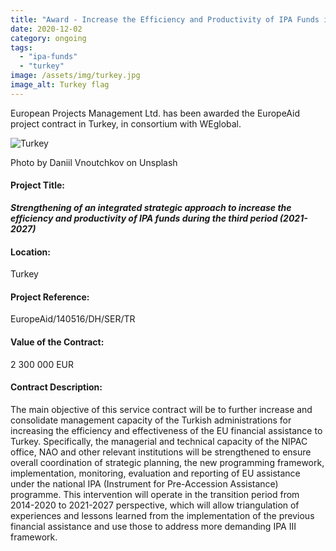 ```yaml
---
title: "Award - Increase the Efficiency and Productivity of IPA Funds in Turkey"
date: 2020-12-02
category: ongoing
tags: 
  - "ipa-funds"
  - "turkey"
image: /assets/img/turkey.jpg
image_alt: Turkey flag
---
```


European Projects Management Ltd. has been awarded the EuropeAid project contract in Turkey, in consortium with WEglobal.

![Turkey](images/daniil-vnoutchkov-Zd6dhJhy_D0-unsplash-1-e1584007783806.jpg)

Photo by Daniil Vnoutchkov on Unsplash

#### Project Title:

**_Strengthening of an integrated strategic approach to increase the efficiency and productivity of IPA funds during the third period (2021- 2027)_**

#### Location:

Turkey

#### Project Reference:

EuropeAid/140516/DH/SER/TR

#### Value of the Contract:

2 300 000 EUR

#### Contract Description:

The main objective of this service contract will be to further increase and consolidate management capacity of the Turkish administrations for increasing the efficiency and effectiveness of the EU financial assistance to Turkey. Specifically, the managerial and technical capacity of the NIPAC office, NAO and other relevant institutions will be strengthened to ensure overall coordination of strategic planning, the new programming framework, implementation, monitoring, evaluation and reporting of EU assistance under the national IPA (Instrument for Pre-Accession Assistance) programme. This intervention will operate in the transition period from 2014-2020 to 2021-2027 perspective, which will allow triangulation of experiences and lessons learned from the implementation of the previous financial assistance and use those to address more demanding IPA III framework.
